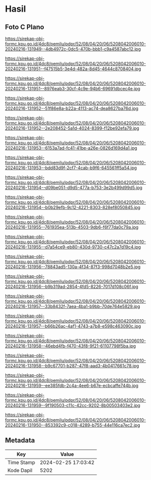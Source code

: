 # Hasil

## Foto C Plano

https://sirekap-obj-formc.kpu.go.id/4dc8/pemilu/pdpr/52/08/04/20/06/5208042006010-20240216-131949--4db4972c-0dc5-470b-bbb1-c9a4587abc12.jpg

https://sirekap-obj-formc.kpu.go.id/4dc8/pemilu/pdpr/52/08/04/20/06/5208042006010-20240216-131951--f47515b5-3e4d-482a-8d45-4644c8708404.jpg

https://sirekap-obj-formc.kpu.go.id/4dc8/pemilu/pdpr/52/08/04/20/06/5208042006010-20240216-131951--8976eab3-30cf-4c9e-94b6-69691dbcec4e.jpg

https://sirekap-obj-formc.kpu.go.id/4dc8/pemilu/pdpr/52/08/04/20/06/5208042006010-20240216-131952--51f86e8a-b22a-4113-ac74-dea8627ba76d.jpg

https://sirekap-obj-formc.kpu.go.id/4dc8/pemilu/pdpr/52/08/04/20/06/5208042006010-20240216-131952--2e208452-5a1d-4024-8399-f12be92efa79.jpg

https://sirekap-obj-formc.kpu.go.id/4dc8/pemilu/pdpr/52/08/04/20/06/5208042006010-20240216-131953--6153a7ad-fc41-41be-a26e-0826d169d4a1.jpg

https://sirekap-obj-formc.kpu.go.id/4dc8/pemilu/pdpr/52/08/04/20/06/5208042006010-20240216-131953--bdd83d9f-2cf7-4cab-b9f6-645561ff5a54.jpg

https://sirekap-obj-formc.kpu.go.id/4dc8/pemilu/pdpr/52/08/04/20/06/5208042006010-20240216-131954--d09be051-d9d5-477a-b753-3e2b499d99d5.jpg

https://sirekap-obj-formc.kpu.go.id/4dc8/pemilu/pdpr/52/08/04/20/06/5208042006010-20240216-131954--b0b29efb-9c12-4221-8303-828ef8050845.jpg

https://sirekap-obj-formc.kpu.go.id/4dc8/pemilu/pdpr/52/08/04/20/06/5208042006010-20240216-131955--761935ea-513b-4503-9db6-f6f77da0c79a.jpg

https://sirekap-obj-formc.kpu.go.id/4dc8/pemilu/pdpr/52/08/04/20/06/5208042006010-20240216-131955--d7a54ce9-eb80-430d-9730-c47c2a7d19c4.jpg

https://sirekap-obj-formc.kpu.go.id/4dc8/pemilu/pdpr/52/08/04/20/06/5208042006010-20240216-131956--78843ad5-130a-4f34-87f3-998d7048b2e5.jpg

https://sirekap-obj-formc.kpu.go.id/4dc8/pemilu/pdpr/52/08/04/20/06/5208042006010-20240216-131956--b9b319ad-2854-4fd5-8226-7017d108c06f.jpg

https://sirekap-obj-formc.kpu.go.id/4dc8/pemilu/pdpr/52/08/04/20/06/5208042006010-20240216-131957--33b8432f-7aea-4ba1-b9bb-70de764e5829.jpg

https://sirekap-obj-formc.kpu.go.id/4dc8/pemilu/pdpr/52/08/04/20/06/5208042006010-20240216-131957--b66b26ac-4af1-4743-a7b8-e598c463090c.jpg

https://sirekap-obj-formc.kpu.go.id/4dc8/pemilu/pdpr/52/08/04/20/06/5208042006010-20240216-131958--46ebd4fb-f470-43f8-9f21-61107798f5ba.jpg

https://sirekap-obj-formc.kpu.go.id/4dc8/pemilu/pdpr/52/08/04/20/06/5208042006010-20240216-131958--b9c67701-b287-47f8-aad3-4b0417661c78.jpg

https://sirekap-obj-formc.kpu.go.id/4dc8/pemilu/pdpr/52/08/04/20/06/5208042006010-20240216-131959--ee385fdb-2c4a-4ee6-b67e-ecbcaffe744b.jpg

https://sirekap-obj-formc.kpu.go.id/4dc8/pemilu/pdpr/52/08/04/20/06/5208042006010-20240216-131959--9f190503-c11c-42cc-9202-8b00503403e2.jpg

https://sirekap-obj-formc.kpu.go.id/4dc8/pemilu/pdpr/52/08/04/20/06/5208042006010-20240216-131950--853392c9-c018-4289-b755-44e116ca7ec2.jpg


## Metadata

| Key        | Value               |
| ---------- | ------------------- |
| Time Stamp | 2024-02-25 17:03:42 |
| Kode Dapil | 5202                |



